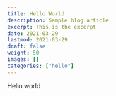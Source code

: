 ```yaml
---
title: Hello World
description: Sample blog article
excerpt: This is the excerpt
date: 2021-03-29
lastmod: 2021-03-29
draft: false
weight: 50
images: []
categories: ["hello"]
---
```


Hello world
